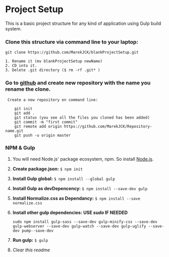 # Project Setup
This is a basic project structure for any kind of application using Gulp build system.

### Clone this structure via command line to your laptop:

    git clone https://github.com/MarekJCK/blankProjectSetup.git
    
    1. Rename it (mv blankProjectSetup newName)
    2. CD into it.
    3. Delete .git directory ($ rm -rf .git* )
    
### Go to [github](https://github.com/) and create new repository with the name you rename the clone.
    
     Create a new repository on command line:
    
        git init
        git add .
        git status (you see all the files you cloned has been added)
        git commit -m "first commit"
        git remote add origin https://github.com/MarekJCK/Repository-name.git
        git push -u origin master
    

### NPM & Gulp

1.  You will need Node.js' package ecosystem, npm. So install [Node.js](https://nodejs.org/en/).
2. **Create package.json:**                          `$ npm init`
3.  **Install Gulp global:**                         `$ npm install --global gulp`  
4.  **Install Gulp as devDepencency:**               `$ npm install --save-dev gulp`
5.  **Install Normalize.css as Dependancy:**         `$ npm install --save normalize.css`

6. **Install other gulp dependencies:**
    **USE *sudo* IF NEEDED**
    
    ```
    sudo npm install gulp-sass --save-dev gulp-minify-css --save-dev gulp-webserver --save-dev gulp-watch --save-dev gulp-uglify --save-dev pump--save-dev
    ```
7. **Run gulp:**  `$ gulp`
8. _Clear this readme_

